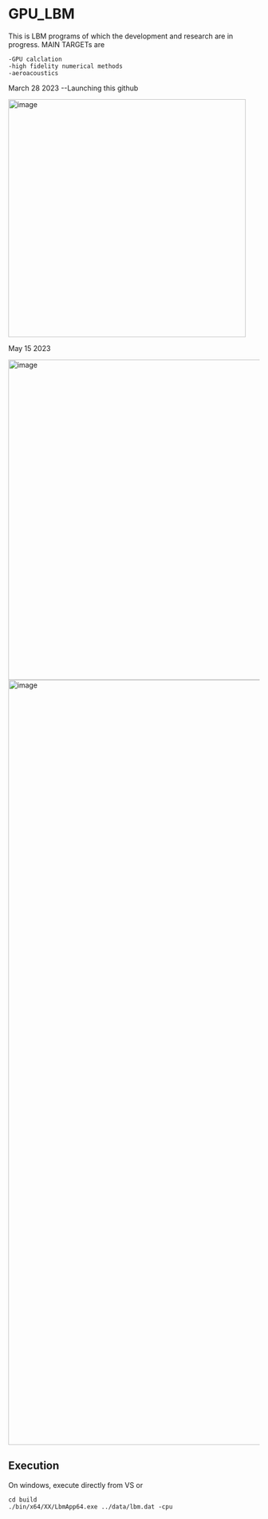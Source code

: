 # GPU_LBM
This is LBM programs of which the development and research are in progress.
MAIN TARGETs are 

    -GPU calclation
    -high fidelity numerical methods
    -aeroacoustics
March 28 2023
--Launching this github    
    

    
<img width="476" alt="image" src="https://user-images.githubusercontent.com/116667889/228243975-9bdc9a1b-8b14-4c70-b39d-f5860cf077aa.png">

May 15 2023


<img width="641" alt="image" src="https://github.com/Yujif1Aero/GPU_LBM/assets/116667889/87f840ad-1208-4d91-9055-b6979a6690d4">



<img width="1531" alt="image" src="https://github.com/Yujif1Aero/GPU_LBM/assets/116667889/50adf8b4-8aac-49ba-8ceb-8dd938552d0d">


## Execution 

On windows, execute directly from VS or

```
cd build
./bin/x64/XX/LbmApp64.exe ../data/lbm.dat -cpu
```
